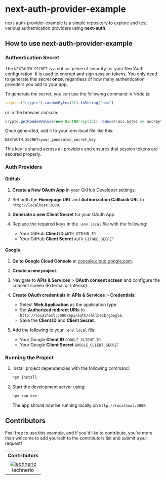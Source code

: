 # next-auth-provider-example

next-auth-provider-example is a simple repository to explore and test various authentication providers using **next-auth**.

## How to use next-auth-provider-example

### Authentication Secret

The `NEXTAUTH_SECRET` is a critical piece of security for your NextAuth configuration. It is used to encrypt and sign session tokens. You only need to generate this secret **once**, regardless of how many authentication providers you add to your app.

To generate the secret, you can use the following command in Node.js:

```javascript
require("crypto").randomBytes(32).toString("hex")
```

or in the browser console:
```javascript
crypto.getRandomValues(new Uint8Array(32)).reduce((acc,byte) => acc+byte.toString(16).padStart(2, '0'), '')
```

Once generated, add it to your .env.local file like this:

```
NEXTAUTH_SECRET=your_generated_secret_key
```

This key is shared across all providers and ensures that session tokens are secured properly.

### Auth Providers

#### GitHub

1. **Create a New OAuth App** in your GitHub Developer settings.
2. Set both the **Homepage URL** and **Authorization Callback URL** to `http://localhost:3000`.
3. **Generate a new Client Secret** for your OAuth App.
4. Replace the required keys in the `.env.local` file with the following:

   - Your GitHub **Client ID** `AUTH_GITHUB_ID`
   - Your GitHub **Client Secret** `AUTH_GITHUB_SECRET`

#### Google

1. **Go to Google Cloud Console** at [console.cloud.google.com](https://console.cloud.google.com/).
2. **Create a new project**.
3. Navigate to **APIs & Services** > **OAuth consent screen** and configure the consent screen (External or Internal).
4. **Create OAuth credentials** in **APIs & Services** > **Credentials**:

   - Select **Web Application** as the application type.
   - Set **Authorized redirect URIs** to `http://localhost:3000/api/auth/callback/google`.
   - Save the **Client ID** and **Client Secret**.

5. Add the following to your `.env.local` file:

   - Your Google **Client ID** `GOOGLE_CLIENT_ID`
   - Your Google **Client Secret** `GOOGLE_CLIENT_SECRET`

### Running the Project

1. Install project dependencies with the following command:

   ```bash
   npm install
   ```

2. Start the development server using:

   ```bash
   npm run dev
   ```

   The app should now be running locally on `http://localhost:3000`.

## Contributors


Feel free to use this example, and if you'd like to contribute, you’re more than welcome to add yourself to the contributors list and submit a pull request!

| Contributors |
|:---:|
|[![lechnerio](https://github.com/lechnerio.png?size=50)](https://github.com/lechnerio)<br/> lechnerio|

